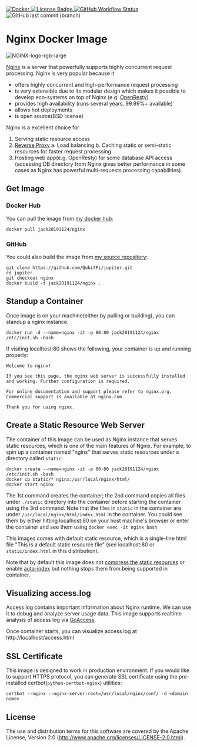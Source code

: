 [ ![Docker](https://img.shields.io/badge/Docker%20Image-309DEE?style=for-the-badge&logo=docker&logoColor=white) ](https://hub.docker.com/r/jack20191124/nginx)
[ ![License Badge](https://img.shields.io/badge/Apache%202.0-F25910.svg?style=for-the-badge&logo=Apache&logoColor=white) ](https://www.apache.org/licenses/LICENSE-2.0)
[ ![GitHub Workflow Status](https://img.shields.io/github/workflow/status/QubitPi/jupiter/Nginx%20CI/nginx?logo=github&style=for-the-badge) ](https://github.com/QubitPi/jupiter/actions/workflows/nginx-ci.yml)
![GitHub last commit (branch)](https://img.shields.io/github/last-commit/QubitPi/jupiter/nginx?logo=github&style=for-the-badge)

Nginx Docker Image
==================

![NGINX-logo-rgb-large](https://user-images.githubusercontent.com/16126939/177058657-1943c105-4d76-41b3-bfc8-9fa9654da213.png)

[Nginx](https://nginx.org/) is a server that powerfully supports highly concurrent request processing. Nginx is very 
popular because it

* offers highly concurrent and high-performance request processing
* is very extensible due to its modular design which makes it possible to develop eco-systems on top of Nginx (e.g. 
  [OpenResty](https://openresty.org/en/))
* provides high availability (runs several years, 99.99%+ available)
* allows hot deployments
* is open source(BSD license)

Nginx is a excellent choice for

1. Serving static resource access
2. [Reverse Proxy](https://nginx.org/en/docs/http/ngx_http_upstream_module.html)
   a. Load balancing
   b. Caching static or semi-static resources for faster request processing
3. Hosting web app(e.g. OpenResty) for some database API access (accessing DB directory from Nginx gives better 
   performance in some cases as Nginx has powerful multi-requests processing capabilities)

Get Image
---------

### Docker Hub

You can pull the image from [my docker hub](https://hub.docker.com/r/jack20191124/nginx/):

    docker pull jack20191124/nginx

### GitHub

You could also build the image from [my source repository](https://github.com/QubitPi/jupiter/tree/nginx/):

    git clone https://github.com/QubitPi/jupiter.git
    cd jupiter
    git checkout nginx
    docker build -t jack20191124/nginx .

Standup a Container
-------------------

Once image is on your machine(either by pulling or building), you can standup a nginx instance.

    docker run -d --name=nginx -it -p 80:80 jack20191124/nginx /etc/init.sh -bash

If visiting localhost:80 shows the following, your container is up and running properly:

```
Welcome to nginx!

If you see this page, the nginx web server is successfully installed and working. Further configuration is required.

For online documentation and support please refer to nginx.org.
Commercial support is available at nginx.com.

Thank you for using nginx.
```

Create a Static Resource Web Server
-----------------------------------

The container of this image can be used as Nginx instance that serves static resources, which is one of the main features 
of Nginx. For example, to spin up a container named "nginx" that serves static resources under a directory called
`static`:

    docker create --name=nginx -it -p 80:80 jack20191124/nginx /etc/init.sh -bash
    docker cp static/* nginx:/usr/local/nginx/html/
    docker start nginx
    
The 1st command creates the container; the 2nd command copies all files under `./static` directory into the container 
before starting the container using the 3rd command. Note that the files in `static` in the container are under 
`/usr/local/nginx/html/index.html` in the container. You could see them by either hitting localhost:80 on your host 
machine's browser or enter the container and see them using `docker exec -it nginx bash`

This images comes with default static resource, which is a single-line html file "This is a default static resource
file" (see localhost:80 or `static/index.html` in this distribution).

Note that by default this image does not
[compress the static resources](https://nginx.org/en/docs/http/ngx_http_gzip_module.html#gzip) or enable
[auto-index](https://nginx.org/en/docs/http/ngx_http_autoindex_module.html) but nothing stops them from being supported
in container.

Visualizing access.log
----------------------

Access log contains important information about Nginx runtime. We can use it to debug and analyze server usage data.
This image supports realtime analysis of access log via [GoAccess](https://goaccess.io/).

Once container starts, you can visualize access log at http://localhost/access.html
    
SSL Certificate
---------------

This image is designed to work in production environment. If you would like to support HTTPS protocol, you can generate
SSL certificate using the pre-installed certbot(`python-certbot-nginx`) utilities:

    certbot --nginx --nginx-server-root=/usr/local/nginx/conf/ -d <domain name>

License
-------

The use and distribution terms for this software are covered by the Apache License, Version 2.0
(http://www.apache.org/licenses/LICENSE-2.0.html).
